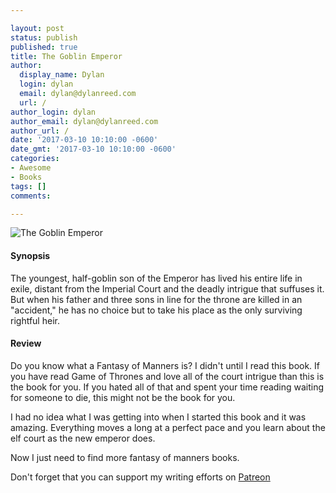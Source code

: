 ```yaml
---

layout: post
status: publish
published: true
title: The Goblin Emperor
author:
  display_name: Dylan
  login: dylan
  email: dylan@dylanreed.com
  url: /
author_login: dylan
author_email: dylan@dylanreed.com
author_url: /
date: '2017-03-10 10:10:00 -0600'
date_gmt: '2017-03-10 10:10:00 -0600'
categories:
- Awesome
- Books
tags: []
comments:

---
```

![The Goblin Emperor](https://raw.githubusercontent.com/dylanreed/dylanreed.com/gh-pages/Images/the-goblin-emperor.jpg)

<h4>Synopsis</h4>

The youngest, half-goblin son of the Emperor has lived his entire life in exile, distant from the Imperial Court and the deadly intrigue that suffuses it. But when his father and three sons in line for the throne are killed in an "accident," he has no choice but to take his place as the only surviving rightful heir.


<h4>Review</h4>

Do you know what a Fantasy of Manners is? I didn't until I read this book. If you have read Game of Thrones and love all of the court intrigue than this is the book for you. If you hated all of that and spent your time reading waiting for someone to die, this might not be the book for you. 

I had no idea what I was getting into when I started this book and it was amazing. Everything moves a long at a perfect pace and you learn about the elf court as the new emperor does. 

Now I just need to find more fantasy of manners books. 

Don't forget that you can support my writing efforts on [Patreon](https://www.patreon.com/dylanreed)